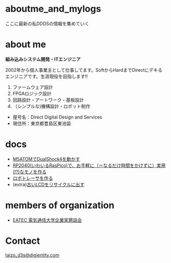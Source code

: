 # aboutme_and_mylogs
ここに最新の私DDDSの情報を集めていく









# about me

**組み込みシステム開発・ITエンジニア**

2002年から個人事業主として仕事してます。SoftからHardまでDirectにデキるエンジニアです。生涯現役を目指します!!


1. ファームウェア設計
2. FPGAロジック設計
3. 回路設計・アートワーク・基板設計
4. （シンプルな)機構設計・ロボット制作

* 屋号名：Direct Digital Design and Services
* 現住所：東京都豊島区東池袋

# docs

- [M5ATOMでDualShock4を動かす](https://github.com/taizo-d3s/aboutme_and_mylogs/tree/main/doc/m5atom_DUALSHOCK4/README.md)
- [RP2040(いわいるRasPico)で、お手軽に（＝なるだけ時間をかけずに）実用(!?)なモノを作る](https://github.com/taizo-d3s/aboutme_and_mylogs/blob/main/doc/RP2040/README.md)
- [ロボトレーサを作る](https://github.com/taizo-d3s/aboutme_and_mylogs/blob/main/doc/tracer_for_get_matlab/README.md)
- (extra)[古いLCDをリサイクルに出す](https://github.com/taizo-d3s/aboutme_and_mylogs/blob/main/doc/recycle/README.md)
# members of organization
- [EATEC 電気通信大学企業家懇話会](http://eatec.org/biz/)

# Contact
taizo_d3s@digientity.com

